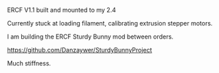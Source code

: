 ERCF V1.1 built and mounted to my 2.4

Currently stuck at loading filament, calibrating extrusion stepper motors.

I am building the ERCF Sturdy Bunny mod between orders.

https://github.com/Danzaywer/SturdyBunnyProject

Much stiffness.

